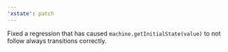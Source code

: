 ```yaml
---
'xstate': patch
---
```


Fixed a regression that has caused `machine.getInitialState(value)` to not follow always transitions correctly.
